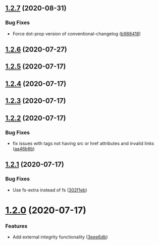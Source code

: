 ## [1.2.7](https://github.com/JonasKruckenberg/rollup-plugin-sri/compare/v1.2.6...v1.2.7) (2020-08-31)


### Bug Fixes

* Force dot-prop version of conventional-changelog ([b988418](https://github.com/JonasKruckenberg/rollup-plugin-sri/commit/b9884189f4219a6bef4a573d94d87e69db29c61a))

## [1.2.6](https://github.com/JonasKruckenberg/rollup-plugin-sri/compare/v1.2.5...v1.2.6) (2020-07-27)

## [1.2.5](https://github.com/JonasKruckenberg/rollup-plugin-sri/compare/v1.2.4...v1.2.5) (2020-07-17)

## [1.2.4](https://github.com/JonasKruckenberg/rollup-plugin-sri/compare/v1.2.3...v1.2.4) (2020-07-17)

## [1.2.3](https://github.com/JonasKruckenberg/rollup-plugin-sri/compare/v1.2.2...v1.2.3) (2020-07-17)

## [1.2.2](https://github.com/JonasKruckenberg/rollup-plugin-sri/compare/v1.2.1...v1.2.2) (2020-07-17)


### Bug Fixes

* fix issues with tags not having src or href attributes and invalid links ([aa46b6b](https://github.com/JonasKruckenberg/rollup-plugin-sri/commit/aa46b6b81485a98f358659a4cbfcf7b2db23f017))

## [1.2.1](https://github.com/JonasKruckenberg/rollup-plugin-sri/compare/v1.2.0...v1.2.1) (2020-07-17)


### Bug Fixes

* Use fs-extra instead of fs ([302f1eb](https://github.com/JonasKruckenberg/rollup-plugin-sri/commit/302f1ebbe29c353645f2b387d2f73b65792311ff))

# [1.2.0](https://github.com/JonasKruckenberg/rollup-plugin-sri/compare/v1.1.1...v1.2.0) (2020-07-17)


### Features

* Add external integrity functionality ([3eee6db](https://github.com/JonasKruckenberg/rollup-plugin-sri/commit/3eee6db4d45e7ed86147efad513d60f47d783f31))
